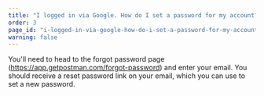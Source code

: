 ```yaml
---
title: "I logged in via Google. How do I set a password for my account?"
order: 3
page_id: "i-logged-in-via-google-how-do-i-set-a-password-for-my-account"
warning: false
---
```

You'll need to head to the forgot password page (https://app.getpostman.com/forgot-password) and enter your email. You should receive a reset password link on your email, which you can use to set a new password.

